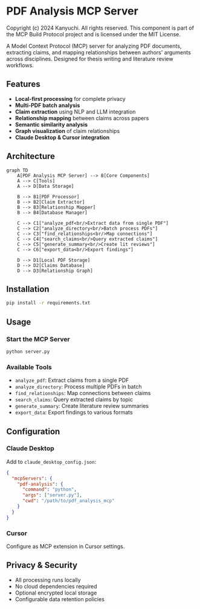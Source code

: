 # PDF Analysis MCP Server

Copyright (c) 2024 Kanyuchi. All rights reserved.
This component is part of the MCP Build Protocol project and is licensed under the MIT License.

A Model Context Protocol (MCP) server for analyzing PDF documents, extracting claims, and mapping relationships between authors' arguments across disciplines. Designed for thesis writing and literature review workflows.

## Features

- **Local-first processing** for complete privacy
- **Multi-PDF batch analysis** 
- **Claim extraction** using NLP and LLM integration
- **Relationship mapping** between claims across papers
- **Semantic similarity analysis** 
- **Graph visualization** of claim relationships
- **Claude Desktop & Cursor integration**

## Architecture

```mermaid
graph TD
    A[PDF Analysis MCP Server] --> B[Core Components]
    A --> C[Tools]
    A --> D[Data Storage]
    
    B --> B1[PDF Processor]
    B --> B2[Claim Extractor]
    B --> B3[Relationship Mapper]
    B --> B4[Database Manager]
    
    C --> C1["analyze_pdf<br/>Extract data from single PDF"]
    C --> C2["analyze_directory<br/>Batch process PDFs"]
    C --> C3["find_relationships<br/>Map connections"]
    C --> C4["search_claims<br/>Query extracted claims"]
    C --> C5["generate_summary<br/>Create lit reviews"]
    C --> C6["export_data<br/>Export findings"]
    
    D --> D1[Local PDF Storage]
    D --> D2[Claims Database]
    D --> D3[Relationship Graph]
```

## Installation

```bash
pip install -r requirements.txt
```

## Usage

### Start the MCP Server
```bash
python server.py
```

### Available Tools
- `analyze_pdf`: Extract claims from a single PDF
- `analyze_directory`: Process multiple PDFs in batch
- `find_relationships`: Map connections between claims
- `search_claims`: Query extracted claims by topic
- `generate_summary`: Create literature review summaries
- `export_data`: Export findings to various formats

## Configuration

### Claude Desktop
Add to `claude_desktop_config.json`:
```json
{
  "mcpServers": {
    "pdf-analysis": {
      "command": "python",
      "args": ["server.py"],
      "cwd": "/path/to/pdf_analysis_mcp"
    }
  }
}
```

### Cursor
Configure as MCP extension in Cursor settings.

## Privacy & Security

- All processing runs locally
- No cloud dependencies required
- Optional encrypted local storage
- Configurable data retention policies